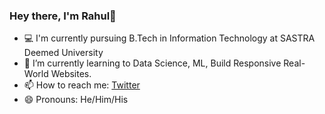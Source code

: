### Hey there, I'm Rahul👋

- 💻 I'm currently pursuing B.Tech in Information Technology at SASTRA Deemed University
- 🌱 I’m currently learning to Data Science, ML, Build Responsive Real-World Websites. 
- 📫 How to reach me: [Twitter](https://twitter.com/RahulRamS_)
- 😄 Pronouns: He/Him/His

